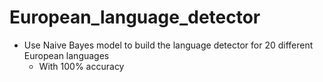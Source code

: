 # European_language_detector

* Use Naive Bayes model to build the language detector for 20 different European languages
  * With 100% accuracy